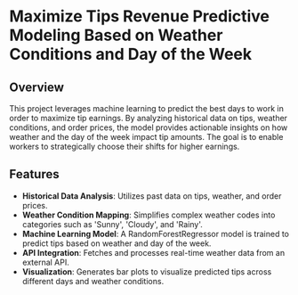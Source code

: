 # Maximize Tips Revenue Predictive Modeling Based on Weather Conditions and Day of the Week

## Overview

This project leverages machine learning to predict the best days to work in order to maximize tip earnings. By analyzing historical data on tips, weather conditions, and order prices, the model provides actionable insights on how weather and the day of the week impact tip amounts. The goal is to enable workers to strategically choose their shifts for higher earnings.

## Features

- **Historical Data Analysis**: Utilizes past data on tips, weather, and order prices.
- **Weather Condition Mapping**: Simplifies complex weather codes into categories such as 'Sunny', 'Cloudy', and 'Rainy'.
- **Machine Learning Model**: A RandomForestRegressor model is trained to predict tips based on weather and day of the week.
- **API Integration**: Fetches and processes real-time weather data from an external API.
- **Visualization**: Generates bar plots to visualize predicted tips across different days and weather conditions.
